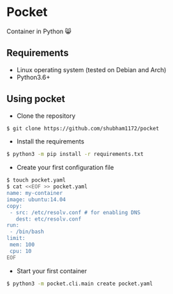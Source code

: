 # Pocket
Container in Python :smile_cat:

## Requirements

- Linux operating system (tested on Debian and Arch)
- Python3.6+

## Using pocket

- Clone the repository
```bash
$ git clone https://github.com/shubham1172/pocket
```

- Install the requirements
```bash
$ python3 -m pip install -r requirements.txt
```

- Create your first configuration file
```bash
$ touch pocket.yaml
$ cat <<EOF >> pocket.yaml
name: my-container
image: ubuntu:14.04
copy:
 - src: /etc/resolv.conf # for enabling DNS
   dest: etc/resolv.conf
run:
 - /bin/bash
limit:
 mem: 100
 cpu: 10
EOF
```

- Start your first container
```bash
$ python3 -m pocket.cli.main create pocket.yaml
```